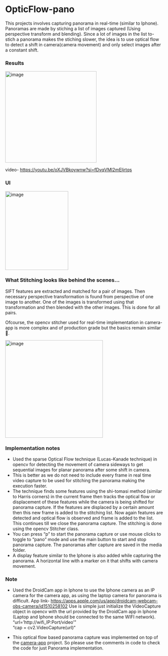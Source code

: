 # OpticFlow-pano
This projects involves capturing panorama in real-time (similar to Iphone). Panoramas are made by stiching a list of images captured (Using perspective transform and blending). Since a lot of images in the list to-stich a panorama makes the stiching slower, the idea is to use optical flow to detect a shift in camera(camera movement) and only select images after a constant shift. 

### Results
<img width="290" alt="image" src="https://github.com/tusharparimi/OpticFlow-pano/assets/93556280/a027ada3-6a79-48e4-b642-57cbb9201140">

video- https://youtu.be/oXJVBkoywnw?si=fDvqVMI2mEljrtqs

### UI
<img width="200" height="250" alt="image" src="https://github.com/tusharparimi/OpticFlow-pano/assets/93556280/0f8b341f-2c1c-4683-bc84-ff4127202f9a">

### What Stitching looks like behind the scenes...
SIFT features are extracted and matched for a pair of images. Then necessary perspective transformation is found from perspective of one image to another. One of the images is transformed using that transformation and then blended with the other images. This is done for all pairs.

Ofcourse, the opencv stitcher used for real-time implementation in camera-app is more complex and of production grade but the basics remain similar :eyes:. 

<img width="310" alt="image" src="https://github.com/tusharparimi/OpticFlow-pano/assets/93556280/f6d30f4c-690a-4c48-ae4b-5855e75097d6">


### Implementation notes
- Used the sparse Optical Flow technique (Lucas-Kanade technique) in opencv for detecting the movement of camera sideways to get sequential images for planar panorama after some shift in camera.
- This is better as we do not need to include every frame in real time video capture to be used for stitching the panorama making the execution faster.
- The technique finds some features using the shi-tomasi method (similar to Harris corners) in the current frame then tracks the optical flow or displacement of these features while the camera is being shifted for panorama capture. If the features are displaced by a certain amount then this new frame is added to the stitching list. Now again features are detected and optical flow is observed and frame is added to the list. This continues till we close the panorama capture. The stitching is done using the opencv Stitcher class.
- You can press “p” to start the panorama capture or use mouse clicks to toggle to “pano” mode and use the main button to start and stop panorama capture. The panoramas after capture are saved in the media folder.
- A display feature similar to the Iphone is also added while capturing the panorama. A horizontal line with a marker on it that shifts with camera movement.

### Note
- Used the DroidCam app in Iphone to use the Iphone camera as an IP camera for the camera app, as using the laptop camera for panorama is difficult.
App link- https://apps.apple.com/us/app/droidcam-webcam-obs-camera/id1510258102
Use is simple just initialize the VideoCapture object in opencv with the url provided by the DroidCam app in Iphone (Laptop and Iphone should be connected to the same WIFI network). 
“url=’http://wifi_IP:Port/video’”  
“cap = cv2.VideoCapture(url)“

- This optical flow based panorama capture was implemented on top of the [camera-app](https://github.com/tusharparimi/camera-app) project. So please use the comments in code to check the code for just Panorama implementation.

